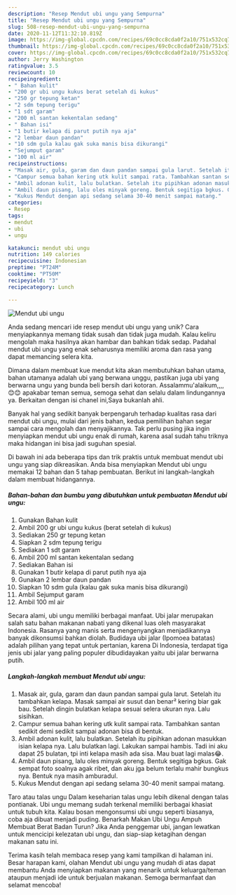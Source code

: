 ```yaml
---
description: "Resep Mendut ubi ungu yang Sempurna"
title: "Resep Mendut ubi ungu yang Sempurna"
slug: 508-resep-mendut-ubi-ungu-yang-sempurna
date: 2020-11-12T11:32:10.819Z
image: https://img-global.cpcdn.com/recipes/69c0cc8cda0f2a10/751x532cq70/mendut-ubi-ungu-foto-resep-utama.jpg
thumbnail: https://img-global.cpcdn.com/recipes/69c0cc8cda0f2a10/751x532cq70/mendut-ubi-ungu-foto-resep-utama.jpg
cover: https://img-global.cpcdn.com/recipes/69c0cc8cda0f2a10/751x532cq70/mendut-ubi-ungu-foto-resep-utama.jpg
author: Jerry Washington
ratingvalue: 3.5
reviewcount: 10
recipeingredient:
- " Bahan kulit"
- "200 gr ubi ungu kukus berat setelah di kukus"
- "250 gr tepung ketan"
- "2 sdm tepung terigu"
- "1 sdt garam"
- "200 ml santan kekentalan sedang"
- " Bahan isi"
- "1 butir kelapa di parut putih nya aja"
- "2 lembar daun pandan"
- "10 sdm gula kalau gak suka manis bisa dikurangi"
- "Sejumput garam"
- "100 ml air"
recipeinstructions:
- "Masak air, gula, garam dan daun pandan sampai gula larut. Setelah itu tambahkan kelapa. Masak sampai air susut dan benar² kering biar gak bau. Setelah dingin bulatkan kelapa sesuai selera ukuran nya. Lalu sisihkan."
- "Campur semua bahan kering utk kulit sampai rata. Tambahkan santan sedikit demi sedikit sampai adonan bisa di bentuk."
- "Ambil adonan kulit, lalu bulatkan. Setelah itu pipihkan adonan masukkan isian kelapa nya. Lalu bulatkan lagi. Lakukan sampai hambis. Tadi ini aku dapat 25 bulatan, tpi inti kelapa masih ada sisa. Mau buat lagi malas😂."
- "Ambil daun pisang, lalu oles minyak goreng. Bentuk segitiga bgkus. Gak sempat foto soalnya agak ribet, dan aku jga belum terlalu mahir bungkus nya. Bentuk nya masih amburadul."
- "Kukus Mendut dengan api sedang selama 30-40 menit sampai matang."
categories:
- Resep
tags:
- mendut
- ubi
- ungu

katakunci: mendut ubi ungu 
nutrition: 149 calories
recipecuisine: Indonesian
preptime: "PT24M"
cooktime: "PT50M"
recipeyield: "3"
recipecategory: Lunch

---
```



![Mendut ubi ungu](https://img-global.cpcdn.com/recipes/69c0cc8cda0f2a10/751x532cq70/mendut-ubi-ungu-foto-resep-utama.jpg)

Anda sedang mencari ide resep mendut ubi ungu yang unik? Cara menyiapkannya memang tidak susah dan tidak juga mudah. Kalau keliru mengolah maka hasilnya akan hambar dan bahkan tidak sedap. Padahal mendut ubi ungu yang enak seharusnya memiliki aroma dan rasa yang dapat memancing selera kita.

Dimana dalam membuat kue mendut kita akan membutuhkan bahan utama, bahan utamanya adalah ubi yang berwana unggu, pastikan juga ubi yang berwarna ungu yang bunda beli bersih dari kotoran. Assalammu&#39;alaikum,,,,😊😊 apakabar teman semua, semoga sehat dan selalu dalam lindungannya ya. Berkaitan dengan isi chanel ini,Saya bukanlah ahli.

Banyak hal yang sedikit banyak berpengaruh terhadap kualitas rasa dari mendut ubi ungu, mulai dari jenis bahan, kedua pemilihan bahan segar sampai cara mengolah dan menyajikannya. Tak perlu pusing jika ingin menyiapkan mendut ubi ungu enak di rumah, karena asal sudah tahu triknya maka hidangan ini bisa jadi suguhan spesial.


Di bawah ini ada beberapa tips dan trik praktis untuk membuat mendut ubi ungu yang siap dikreasikan. Anda bisa menyiapkan Mendut ubi ungu memakai 12 bahan dan 5 tahap pembuatan. Berikut ini langkah-langkah dalam membuat hidangannya.

<!--inarticleads1-->

##### Bahan-bahan dan bumbu yang dibutuhkan untuk pembuatan Mendut ubi ungu:

1. Gunakan  Bahan kulit
1. Ambil 200 gr ubi ungu kukus (berat setelah di kukus)
1. Sediakan 250 gr tepung ketan
1. Siapkan 2 sdm tepung terigu
1. Sediakan 1 sdt garam
1. Ambil 200 ml santan kekentalan sedang
1. Sediakan  Bahan isi
1. Gunakan 1 butir kelapa di parut putih nya aja
1. Gunakan 2 lembar daun pandan
1. Siapkan 10 sdm gula (kalau gak suka manis bisa dikurangi)
1. Ambil Sejumput garam
1. Ambil 100 ml air


Secara alami, ubi ungu memiliki berbagai manfaat. Ubi jalar merupakan salah satu bahan makanan nabati yang dikenal luas oleh masyarakat Indonesia. Rasanya yang manis serta mengenyangkan menjadikannya banyak dikonsumsi bahkan diolah. Budidaya ubi jalar (Ipomoea batatas) adalah pilihan yang tepat untuk pertanian, karena Di Indonesia, terdapat tiga jenis ubi jalar yang paling populer dibudidayakan yaitu ubi jalar berwarna putih. 

<!--inarticleads2-->

##### Langkah-langkah membuat Mendut ubi ungu:

1. Masak air, gula, garam dan daun pandan sampai gula larut. Setelah itu tambahkan kelapa. Masak sampai air susut dan benar² kering biar gak bau. Setelah dingin bulatkan kelapa sesuai selera ukuran nya. Lalu sisihkan.
1. Campur semua bahan kering utk kulit sampai rata. Tambahkan santan sedikit demi sedikit sampai adonan bisa di bentuk.
1. Ambil adonan kulit, lalu bulatkan. Setelah itu pipihkan adonan masukkan isian kelapa nya. Lalu bulatkan lagi. Lakukan sampai hambis. Tadi ini aku dapat 25 bulatan, tpi inti kelapa masih ada sisa. Mau buat lagi malas😂.
1. Ambil daun pisang, lalu oles minyak goreng. Bentuk segitiga bgkus. Gak sempat foto soalnya agak ribet, dan aku jga belum terlalu mahir bungkus nya. Bentuk nya masih amburadul.
1. Kukus Mendut dengan api sedang selama 30-40 menit sampai matang.


Taro atau talas ungu Dalam keseharian talas ungu lebih dikenal dengan talas pontianak. Ubi ungu memang sudah terkenal memiliki berbagai khasiat untuk tubuh kita. Kalau bosan mengonsumsi ubi ungu seperti biasanya, coba aja dibuat menjadi puding. Benarkah Makan Ubi Ungu Ampuh Membuat Berat Badan Turun? Jika Anda penggemar ubi, jangan lewatkan untuk mencicipi kelezatan ubi ungu, dan siap-siap ketagihan dengan makanan satu ini. 

Terima kasih telah membaca resep yang kami tampilkan di halaman ini. Besar harapan kami, olahan Mendut ubi ungu yang mudah di atas dapat membantu Anda menyiapkan makanan yang menarik untuk keluarga/teman ataupun menjadi ide untuk berjualan makanan. Semoga bermanfaat dan selamat mencoba!
